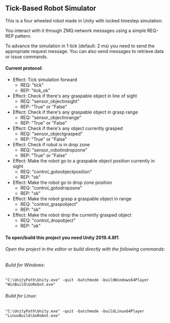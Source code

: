 ## Tick-Based Robot Simulator

This is a four wheeled robot made in Unity with locked timestep simulation. 

You interact with it through ZMQ network messages using a simple REQ-REP pattern.

To advance the simulation in 1 tick (default: 2 ms) you need to send the appropriate request message. You can also send messages to retrieve data or issue commands. 

#### Current protocol:

* Effect: Tick simulation forward
  * REQ: "tick"
  * REP: "tick_ok"
* Effect: Check if there's any graspable object in line of sight
  * REQ: "sensor_objectinsight"
  * REP: "True" or "False"
* Effect: Check if there's any graspable object in grasp range
  * REQ: "sensor_objectinrange"
  * REP: "True" or "False"
* Effect: Check if there's any object currently grasped
  * REQ: "sensor_objectgrasped"
  * REP: "True" or "False"
* Effect: Check if robot is in drop zone
  * REQ: "sensor_robotindropzone"
  * REP: "True" or "False"
* Effect: Make the robot go to a graspable object position currently in sight
  * REQ: "control_gotoobjectposition"
  * REP: "ok"
* Effect: Make the robot go to drop zone position
  * REQ: "control_gotodropzone"
  * REP: "ok"
* Effect: Make the robot grasp a graspable object in range
  * REQ: "control_graspobject"
  * REP: "ok"
* Effect: Make the robot drop the currently grasped object
  * REQ: "control_dropobject"
  * REP: "ok"

#### To open/build this project you need Unity 2019.4.8f1

###### Open the project in the editor or build directly with the following commands:

###### Build for Windows:
`"C:\UnityPath\Unity.exe" -quit -batchmode -buildWindows64Player "WinBuild\GoRobot.exe"`

###### Build for Linux:
`"C:\UnityPath\Unity.exe" -quit -batchmode -buildLinux64Player "LinuxBuild\GoRobot.exe"`

